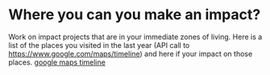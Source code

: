 # Where you can you make an impact?

Work on impact projects that are in your immediate zones of living. Here is a list of the places you visited in the last year (API call to https://www.google.com/maps/timeline) and here if your impact on those places. [google maps timeline](https://www.dropbox.com/s/323zhteqhhgfyaa/Screenshot%202019-10-10%2017.29.00.png?dl=0) 

